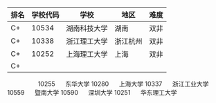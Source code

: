 
| 排名  | 学校代码  | 学校     | 地区   | 难度  |
| --- | ----- | ------ | ---- | --- |
| C+  | 10534 | 湖南科技大学 | 湖南   | 双非  |
| C+  | 10338 | 浙江理工大学 | 浙江杭州 | 双非  |
| C+  | 10252 | 上海理工大学 | 上海   | 双非  |
| C+  |       |        |      |     |
     
           
10255      东华大学
10280      上海大学
10337      浙江工业大学
10559      暨南大学
10590      深圳大学
10251      华东理工大学